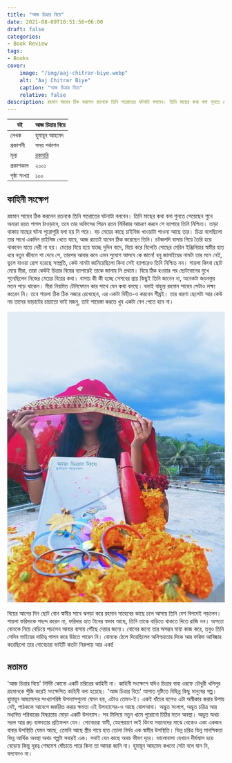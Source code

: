 ```yaml
---
title: "আজ চিত্রার বিয়ে"
date: 2021-08-09T10:51:56+06:00
draft: false
categories:
- Book Review
tags:
- Books
cover:
    image: "/img/aaj-chitrar-biye.webp"
    alt: "Aaj Chitrar Biye"
    caption: "আজ চিত্রার বিয়ে"
    relative: false
description: রহমান সাহেব ঠিক করলেন রতনকে তিনি গতরাতের ঘটনাটা বলবেন। তিনি মাছের কথা বলা শুনতে পেয়েছেন শুনে অন্যরা হয়ত পাগল ঠাওড়াবে, তবে তার অফিসের পিয়ন রতন নির্বিকার আচরণ করবে সে ব্যাপারে তিনি নিশ্চিত। তাড়া থাকায় মাছের ঘটনা পুরোপুরি বলা হয় নি পরে। বড় মেয়ের কাছে চাইনিজ খাওয়াটা পাওনা আছে তার। চিত্রা বলেছিলো তার সাথে একদিন চাইনিজ খেতে যাবে, আজ রাতেই যাবেন ঠিক করেছেন তিনি। চটজলদি বাসায় গিয়ে তৈরি হয়ে থাকবেন যাতে দেরী না হয়। মেয়ের বিয়ে হয়ে যাচ্ছে দুদিন বাদে, বিয়ে করে বিলেতি গোছের মেরিন ইঞ্জিনিয়ার স্বামীর হাত ধরে নতুন জীবনে পা দেবে সে, তারপর আবার কবে এমন সুযোগ আসবে কে জানে!
---
```


| বই | আজ চিত্রার বিয়ে |
|---|---|
| লেখক | হুমায়ূন আহমেদ |
| প্রকাশনী | সময় পর্কাশন |
| মূল্য | [রকমারি](https://www.rokomari.com/book/1321/aj-chitrar-biye) |
| প্রকাশকাল | ২০০১ |
| পৃষ্ঠা সংখ্যা | ১০০ |


## কাহিনী সংক্ষেপ

রহমান সাহেব ঠিক করলেন রতনকে তিনি গতরাতের ঘটনাটা বলবেন। তিনি মাছের কথা বলা শুনতে পেয়েছেন শুনে অন্যরা হয়ত পাগল ঠাওড়াবে, তবে তার অফিসের পিয়ন রতন নির্বিকার আচরণ করবে সে ব্যাপারে তিনি নিশ্চিত। তাড়া থাকায় মাছের ঘটনা পুরোপুরি বলা হয় নি পরে। বড় মেয়ের কাছে চাইনিজ খাওয়াটা পাওনা আছে তার। চিত্রা বলেছিলো তার সাথে একদিন চাইনিজ খেতে যাবে, আজ রাতেই যাবেন ঠিক করেছেন তিনি। চটজলদি বাসায় গিয়ে তৈরি হয়ে থাকবেন যাতে দেরী না হয়। মেয়ের বিয়ে হয়ে যাচ্ছে দুদিন বাদে, বিয়ে করে বিলেতি গোছের মেরিন ইঞ্জিনিয়ার স্বামীর হাত ধরে নতুন জীবনে পা দেবে সে, তারপর আবার কবে এমন সুযোগ আসবে কে জানে! হবু জামাইয়ের নামটা তার মনে নেই, ভুলে যাওয়া রোগ হয়েছে সম্প্রতি, কেউ নামটা জানিয়েছিলো কিনা সেই ব্যাপারেও তিনি নিশ্চিত নন। শায়লা কিংবা ছোট মেয়ে মীরা, তারা কেউই চিত্রার বিয়ের ব্যাপারেই তাকে জানায় নি প্রথমে। বিয়ে ঠিক হওয়ার পর ছোটবোনের মুখে শুনেছিলেন নিজের মেয়ের বিয়ের কথা। বাসায় কী কী হচ্ছে সেসবের প্রায় কিছুই তিনি জানেন না, অনেকটা জড়বস্তুর মতন পড়ে থাকেন। মীরা নিয়মিত টেলিফোনে কার সাথে যেন কথা বলছে। বলাই বাহুল্য রহমান সাহেব সেটাও লক্ষ্য করেেন নি। তবে শায়লা ঠিক ঠিক নজরে রেখেছেন, এর একটা বিহীত-ও করবেন শীঘ্রই। তার ধারণা ছেলেটা আর কেউ নয় তাদের ভাড়াটের চাচাতো ভাই মজনু, তাই শায়েস্তা করতে খুব একটা বেগ পেতে হবে না।

![Aaj Chitrar Biye](/img/aaj-chitrar-biye.webp)

বিয়ের আগের দিন ছোট বোন স্বামীর সাথে ঝগড়া করে রহমান সাহেবের কাছে চলে আসায় তিনি বেশ বিপদেই পড়লেন। শায়লা ফরিদাকে পছন্দ করেন না, ফরিদার হাত টানের স্বভাব আছে, তিনি তাকে বাড়িতে থাকতে দিতে রাজি নন। অগত্যা বোনকে নিয়ে বেড়িয়ে পড়লেন আবার বাসায় পৌঁছে দেয়ার জন্যে। বোনের জন্যে তার অসম্ভব মায়া কাজ করে, তবুও তিনি সেদিন ভাইয়ের দায়িত্ব পালন করে উঠতে পারেন নি। বোনকে ঠেলে দিয়েছিলেন অনিশ্চয়তার দিকে আর ফরিদা আবিষ্কার করেছিলো তার গোবেচারা ভাইটি কতটা নিরুপায় আর একা!

## মতামত

'আজ চিত্রার বিয়ে' নির্দিষ্ট কোনো একটি চরিত্রের কাহিনী না। কাহিনী সংক্ষেপে যদিও চিত্রার বাবা ওরফে চৌধুরী খলিলুর রহমানকে পুঁজি করেই সংক্ষেপিত কাহিনী বলা হয়েছে। 'আজ চিত্রার বিয়ে' আপাত দৃষ্টিতে বিছিন্ন কিছু মানুষের গল্প। হুমায়ূন আহমেদের সংখ্যাগরিষ্ঠ উপন্যাসগুলো যেমন হয়, এটাও তেমন-ই। একই ধাঁচের হলেও এটা অস্বীকার করার উপায় নেই, পাঠককে আবেগে জর্জরিত করার ক্ষমতা এই উপন্যাসের-ও আছে ষোলআনা। অদ্ভুত সংলাপ, অদ্ভুত চরিত্র আর মধ্যবিত্ত পরিবারের বিষণ্ণতায় মোড়া একটি উপন্যাস। সব মিলিয়ে নতুন খামে পুরোনো চিঠির মতন অবস্থা। অদ্ভুত অথচ সরল আর রুঢ় বাস্তবতার প্রতিফলন যেন। গোবেচারা স্বামী, স্নেহপরায়ণ ভাই কিংবা সন্তানদের মাঝে থেকেও একা একজন বাবার উপস্থিতি যেমন আছে, তেমনি আছে স্ত্রীর গায়ে হাত তোলা নির্দয় এক স্বামীর উপস্থিতি। ভিন্ন চরিত্র ভিন্ন মানসিকতা ভিন্ন আর্থিক অবস্থা অথচ গল্পটা সবারই এক। সবাই যেন কাছে অথচ ভীষণ দূরে। ভালোবাসা যেখানে দীর্ঘশ্বাস হয়ে বেড়োয় কিন্তু দূরত্ব শেষমেশ ঘোঁচাতে পারে কিনা তা আমরা জানি না। হুমায়ূন আহমেদ কখনো সেটা বলে যান নি, বলবেনও না।